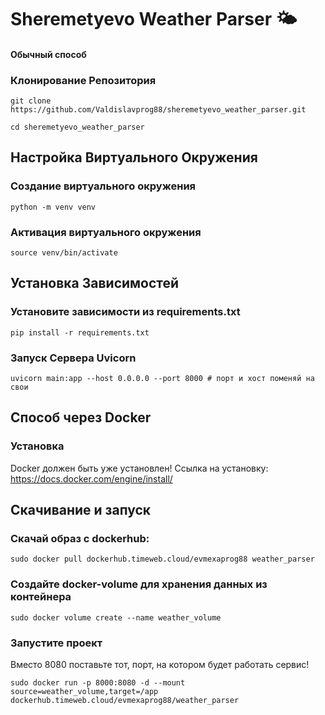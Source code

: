 # Sheremetyevo Weather Parser 🌤️


#### Обычный способ
### Клонирование Репозитория

```git clone https://github.com/Valdislavprog88/sheremetyevo_weather_parser.git```


```cd sheremetyevo_weather_parser```


## Настройка Виртуального Окружения
### Создание виртуального окружения
```python -m venv venv```

### Активация виртуального окружения
```source venv/bin/activate```

## Установка Зависимостей

### Установите зависимости из requirements.txt
```pip install -r requirements.txt```

### Запуск Сервера Uvicorn
```uvicorn main:app --host 0.0.0.0 --port 8000 # порт и хост поменяй на свои```

## Способ через Docker
### Установка
Docker должен быть уже установлен! Ссылка на установку: https://docs.docker.com/engine/install/

## Скачивание и запуск
### Скачай образ с dockerhub:
```sudo docker pull dockerhub.timeweb.cloud/evmexaprog88 weather_parser```

### Создайте docker-volume для хранения данных из контейнера
```sudo docker volume create --name weather_volume```

### Запустите проект
Вместо 8080 поставьте тот, порт, на котором будет работать сервис!


```sudo docker run -p 8000:8080 -d --mount source=weather_volume,target=/app dockerhub.timeweb.cloud/evmexaprog88/weather_parser```

